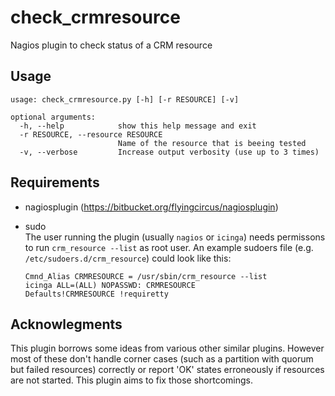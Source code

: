 # check_crmresource

Nagios plugin to check status of a CRM resource


## Usage

```
usage: check_crmresource.py [-h] [-r RESOURCE] [-v]

optional arguments:
  -h, --help            show this help message and exit
  -r RESOURCE, --resource RESOURCE
                        Name of the resource that is beeing tested
  -v, --verbose         Increase output verbosity (use up to 3 times)

```

## Requirements
- nagiosplugin (https://bitbucket.org/flyingcircus/nagiosplugin)

- sudo  
  The user running the plugin (usually `nagios` or `icinga`) needs permissons to run `crm_resource --list` as root user. An example sudoers file (e.g. `/etc/sudoers.d/crm_resource`) could look like this:  
  ```
  Cmnd_Alias CRMRESOURCE = /usr/sbin/crm_resource --list
  icinga ALL=(ALL) NOPASSWD: CRMRESOURCE
  Defaults!CRMRESOURCE !requiretty
  ```

## Acknowlegments

This plugin borrows some ideas from various other similar plugins. However most of these don't handle corner cases (such as a partition with quorum but failed resources) correctly or report 'OK' states erroneously if resources are not started. This plugin aims to fix those shortcomings.

